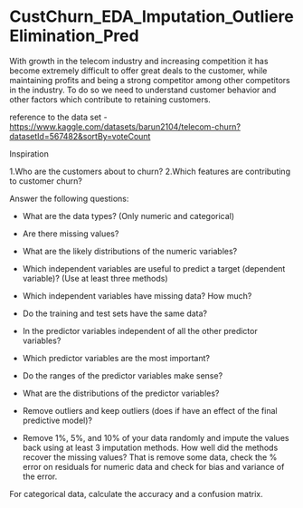 # CustChurn_EDA_Imputation_OutliereElimination_Pred


With growth in the telecom industry and increasing competition it has become extremely difficult to offer great deals to the customer, while maintaining profits and being a strong competitor among other competitors in the industry. To do so we need to understand customer behavior and other factors which contribute to retaining customers.


reference to the data set - https://www.kaggle.com/datasets/barun2104/telecom-churn?datasetId=567482&sortBy=voteCount


Inspiration 

1.Who are the customers about to churn?
2.Which features are contributing to customer churn?


Answer the following questions:

 

* What are the data types? (Only numeric and categorical)

* Are there missing values?

* What are the likely distributions of the numeric variables?

* Which independent variables are useful to predict a target (dependent variable)? (Use at least three methods)

* Which independent variables have missing data? How much? 

* Do the training and test sets have the same data?

* In the predictor variables independent of all the other predictor variables?

* Which predictor variables are the most important?

* Do the ranges of the predictor variables make sense?

* What are the distributions of the predictor variables?   

* Remove outliers and keep outliers (does if have an effect of the final predictive model)?

* Remove 1%, 5%, and 10% of your data randomly and impute the values back using at least 3 imputation methods. How well did the methods recover the missing values?  That is remove some data, check the % error on residuals for numeric data and check for bias and variance of the error.

For categorical data, calculate the accuracy and a confusion matrix.






